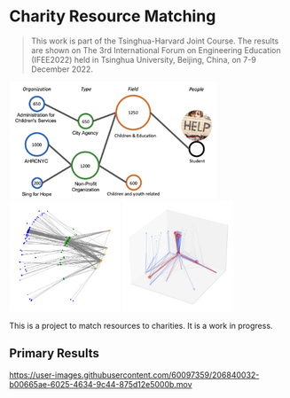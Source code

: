 # Charity Resource Matching

> This work is part of the Tsinghua-Harvard Joint Course.
> The results are shown on The 3rd International Forum on Engineering Education (IFEE2022) held in Tsinghua University, Beijing, China, on 7-9 December 2022.

<p float="left">
  <img src="resource/charity_graph_example.png" width="375" height="212">
  <img src="resource/charity_graph_2D.png" width="200" height="200">
  <img src="resource/charity_graph_3D.png" width="200" height="200">
</p>

This is a project to match resources to charities. It is a work in progress.

## Primary Results

https://user-images.githubusercontent.com/60097359/206840032-b00665ae-6025-4634-9c44-875d12e5000b.mov

